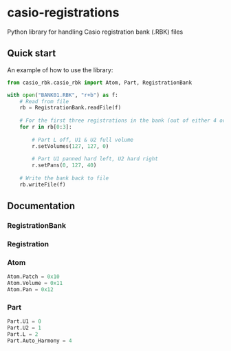 # casio-registrations
Python library for handling Casio registration bank (.RBK) files

## Quick start

An example of how to use the library:

```python
from casio_rbk.casio_rbk import Atom, Part, RegistrationBank

with open("BANK01.RBK", "r+b") as f:
    # Read from file
    rb = RegistrationBank.readFile(f)
    
    # For the first three registrations in the bank (out of either 4 or 8)
    for r in rb[0:3]:
    
        # Part L off, U1 & U2 full volume
        r.setVolumes(127, 127, 0)
    
        # Part U1 panned hard left, U2 hard right
        r.setPans(0, 127, 40)
    
    # Write the bank back to file
    rb.writeFile(f)
```

## Documentation

### RegistrationBank

### Registration

### Atom

```python
Atom.Patch = 0x10
Atom.Volume = 0x11
Atom.Pan = 0x12
```

### Part

```python
Part.U1 = 0
Part.U2 = 1
Part.L = 2
Part.Auto_Harmony = 4
```
